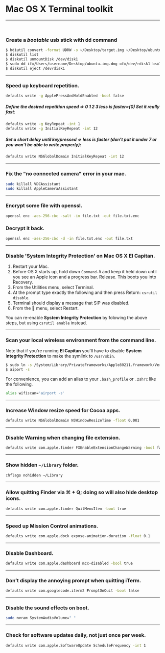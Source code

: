 # Mac OS X Terminal toolkit
---
<br>

### Create a _bootable_ usb stick with dd command

```bash
$ hdiutil convert -format UDRW -o ~/Desktop/target.img ~/Desktop/ubuntu.iso
$ diskutil list
$ diskutil unmountDisk /dev/disk1
$ sudo dd if=/Users/username/Desktop/ubuntu.img.dmg of=/dev/rdisk1 bs=1m
$ diskutil eject /dev/disk1
```

---
### Speed up keyboard repetition.

```bash
defaults write -g ApplePressAndHoldEnabled -bool false
```

##### Define the desired repetition speed => 0 1 2 3 less is faster=(0) Set it really fast:
```bash
defaults write -g KeyRepeat -int 1
defaults write -g InitialKeyRepeat -int 12
```

##### Set a short delay until keypressed => less is faster (don't put it under 7 or you won't be able to write properly):
```bash
defaults write NSGlobalDomain InitialKeyRepeat -int 12
```

---
### Fix the "no connected camera" error in your mac.

```bash
sudo killall VDCAssistant		
sudo killall AppleCameraAssistant
```		

---
### Encrypt some file with openssl.

```bash
openssl enc -aes-256-cbc -salt -in file.txt -out file.txt.enc
```
### Decrypt it back.

```bash
openssl enc -aes-256-cbc -d -in file.txt.enc -out file.txt
```

---		
### Disable 'System Integrity Protection' on Mac OS X **El Capitan**.

1. Restart your Mac.
2. Before OS X starts up, hold down `Command-R` and keep it held down until you see an Apple icon and a progress bar. Release. This boots you into Recovery.
3. From the Utilities menu, select Terminal.
4. At the prompt type exactly the following and then press Return: `csrutil disable`.
5. Terminal should display a message that SIP was disabled.
6. From the  menu, select Restart.

You can re-enable **System Integrity Protection** by folowing the above steps, but using `csrutil enable` instead.		


---
### Scan your local wireless environment from the command line.

Note that if you're running **El Capitan** you'll have to disable **System Integrity Protection** to make the symlink to `/usr/sbin`.

```bash
$ sudo ln -s /System/Library/PrivateFrameworks/Apple80211.framework/Versions/Current/Resources/airport /usr/sbin/airport
$ aiport -s
```
For convenience, you can add an alias to your `.bash_profile` or `.zshrc` like the following.

```bash
alias wifiscan='airport -s'
```

---
### Increase Window resize speed for Cocoa apps.
```bash
defaults write NSGlobalDomain NSWindowResizeTime -float 0.001 	
```

---
### Disable Warning when changing file extension.
```bash
defaults write com.apple.finder FXEnableExtensionChangeWarning -bool false
```

---
### Show hidden `~/Library` folder.
```bash
chflags nohidden ~/Library
```

---
### Allow quitting Finder via ⌘ + Q; doing so will also hide desktop icons.
```bash
defaults write com.apple.finder QuitMenuItem -bool true
```

---
### Speed up Mission Control animations.
```bash
defaults write com.apple.dock expose-animation-duration -float 0.1
```

---
### Disable Dashboard.
```bash
defaults write com.apple.dashboard mcx-disabled -bool true
```
---
### Don’t display the annoying prompt when quitting iTerm.

```bash
defaults write com.googlecode.iterm2 PromptOnQuit -bool false
```

---
### Disable the sound effects on boot.
```bash
sudo nvram SystemAudioVolume=" "
```

---
### Check for software updates daily, not just once per week.
```bash
defaults write com.apple.SoftwareUpdate ScheduleFrequency -int 1
```
